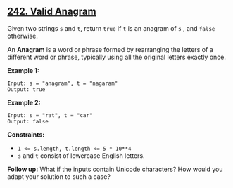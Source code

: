 ## [242. Valid Anagram](https://leetcode.com/problems/valid-anagram/) 

Given two strings `s` and `t`, return `true` if `t` is an anagram of `s`
, and `false` otherwise.

An **Anagram** is a word or phrase formed by rearranging the letters of a
different word or phrase, typically using all the original letters exactly
once.



**Example 1:**

    
    
    Input: s = "anagram", t = "nagaram"
    Output: true
    

**Example 2:**

    
    
    Input: s = "rat", t = "car"
    Output: false
    



**Constraints:**

  * `1 <= s.length, t.length <= 5 * 10**4`
  * `s` and `t` consist of lowercase English letters.



**Follow up:** What if the inputs contain Unicode characters? How would you
adapt your solution to such a case?

